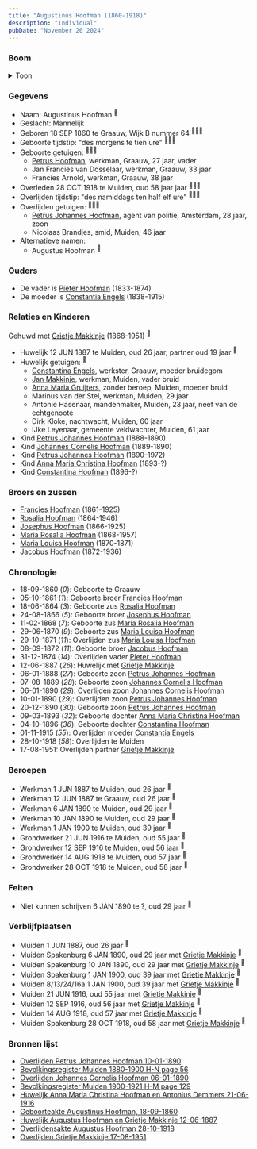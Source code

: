 ```yaml
---
title: "Augustinus Hoofman (1860-1918)"
description: "Individual"
pubDate: "November 20 2024"
---
```


### Boom
<details><summary>Toon</summary>

![test](https://www.plantuml.com/plantuml/svg/bPLHRzem4CVV_IbExSEUa9oaX80GRM3GhLfRjBLzcQRA41TS7BkodI5KzRll04CwO2DzIspV-PV__UzoOHqphiWbiJEXNfXXEOpOU3Onkb1PJqjjm1ccB6vnvSXKP1p6membNp_p_CKj8EVvY1kxNhAE6wxTueMJTrd7abaBhmG0kjfatDnDnNYckBNjTiw4wdGW8c-4V8BXwYfBrX4dGy4n8NpH-YbdwWIOXQ-KqY02EEr7W_gWYrbVdmINsHkqMoCsMZoEj7EIjphGXElqEmH95642vRWIrl9tf-siaFAHgUnnRBIr8ur061O5yBdVmxZ66LmQneevedcUdbOecdA2GLzDkBGbqXaY3Rhzg1_z1mbX4kZotoYIEauImCtj0mJDeBu7qcxDUPO9DS5ZOHskxcymTqnNE0F4eNKubM8oTGikfPuZqXlnojLg_WJntEM2ZyI5vHPjaCrrQJ4fh1Egi7kre0tO5l5uJO84VlI7AzRDDnsL8KpWjdUtr261wm9TffPUyMIN1YtopE6QpT1kpxpaIgeK98mX7IvD4czp7ozB0zBxI-If1_207bZn7AXB4Fgw98soBj5-NJPUvywWlbTwoXHUj6_wUXNJnt2LhkxymFTG7zEafRuUQalJqqPnAGvWnLMml6H9qgoC5V-RwfXKj99K8VMDNjvmN2kakl-6jM-4aERBQPUnl0HBbM9eHOFpeJSrOjaoR5-ni8epDzEh6LM6EuVp0wFg445GXU1itNP9C_uWWHyBcxaI4T-FvO9lXPetzivx_FSxtTqFTzu3ulkZzXD_GWZwQvl8EtHdmyy-kXyH4b-XtOs0a0kkClnR_W40)
</details>

### Gegevens
- Naam: Augustinus Hoofman <sup><a href="../s00011/" style="text-decoration:none" title="Geboorteakte Augustinus Hoofman, 18-09-1860">:link:</a></sup>
- Geslacht: Mannelijk
- Geboren 18 SEP 1860 te Graauw, Wijk B nummer 64 <sup><a href="../s00011/" style="text-decoration:none" title="Geboorteakte Augustinus Hoofman, 18-09-1860">:link:</a><a href="../s00013/" style="text-decoration:none" title="Bevolkingsregister Muiden 1880-1900 H-N page 56">:link:</a><a href="../s00012/" style="text-decoration:none" title="Bevolkingsregister Muiden 1900-1921 H-M page 129">:link:</a></sup>
- Geboorte tijdstip: "des morgens te tien ure" <sup><a href="../s00011/" style="text-decoration:none" title="Geboorteakte Augustinus Hoofman, 18-09-1860">:link:</a><a href="../s00013/" style="text-decoration:none" title="Bevolkingsregister Muiden 1880-1900 H-N page 56">:link:</a><a href="../s00012/" style="text-decoration:none" title="Bevolkingsregister Muiden 1900-1921 H-M page 129">:link:</a></sup>
- Geboorte getuigen: <sup><a href="../s00011/" style="text-decoration:none" title="Geboorteakte Augustinus Hoofman, 18-09-1860">:link:</a><a href="../s00013/" style="text-decoration:none" title="Bevolkingsregister Muiden 1880-1900 H-N page 56">:link:</a><a href="../s00012/" style="text-decoration:none" title="Bevolkingsregister Muiden 1900-1921 H-M page 129">:link:</a></sup>
  - [Petrus Hoofman](../i00013/), werkman, Graauw, 27 jaar, vader
  - Jan Francies van Dosselaar, werkman, Graauw, 33 jaar
  - Francies Arnold, werkman, Graauw, 38 jaar
- Overleden 28 OCT 1918 te Muiden, oud 58 jaar jaar <sup><a href="../s00008/" style="text-decoration:none" title="Overlijdensakte Augustus Hoofman 28-10-1918">:link:</a><a href="../s00206/" style="text-decoration:none" title="De Gooi- en Eemlander 06-11-1918">:link:</a><a href="../s00012/" style="text-decoration:none" title="Bevolkingsregister Muiden 1900-1921 H-M page 129">:link:</a></sup>
- Overlijden tijdstip: "des namiddags ten half elf ure" <sup><a href="../s00008/" style="text-decoration:none" title="Overlijdensakte Augustus Hoofman 28-10-1918">:link:</a><a href="../s00206/" style="text-decoration:none" title="De Gooi- en Eemlander 06-11-1918">:link:</a><a href="../s00012/" style="text-decoration:none" title="Bevolkingsregister Muiden 1900-1921 H-M page 129">:link:</a></sup>
- Overlijden getuigen: <sup><a href="../s00008/" style="text-decoration:none" title="Overlijdensakte Augustus Hoofman 28-10-1918">:link:</a><a href="../s00206/" style="text-decoration:none" title="De Gooi- en Eemlander 06-11-1918">:link:</a><a href="../s00012/" style="text-decoration:none" title="Bevolkingsregister Muiden 1900-1921 H-M page 129">:link:</a></sup>
  - [Petrus Johannes Hoofman](../i00005/), agent van politie, Amsterdam, 28 jaar, zoon
  - Nicolaas Brandjes, smid, Muiden, 46 jaar
- Alternatieve namen:
  - Augustus Hoofman <sup><a href="../s00002/" style="text-decoration:none" title="Huwelijk Petrus Johannes Hoofman en Wilhelmina Johanna Voorbraak, 14-08-1918">:link:</a></sup>

### Ouders
- De vader is [Pieter Hoofman](../i00013/) (1833-1874)
- De moeder is [Constantia Engels](../i00014/) (1838-1915)

### Relaties en Kinderen

Gehuwd met [Grietje Makkinje](../i00008/) (1868-1951) <sup><a href="../s00006/" style="text-decoration:none" title="Huwelijk Augustus Hoofman en Grietje Makkinje 12-06-1887">:link:</a></sup>
- Huwelijk 12 JUN 1887 te Muiden, oud 26 jaar, partner oud 19 jaar <sup><a href="../s00006/" style="text-decoration:none" title="Huwelijk Augustus Hoofman en Grietje Makkinje 12-06-1887">:link:</a></sup>
- Huwelijk getuigen:  <sup><a href="../s00006/" style="text-decoration:none" title="Huwelijk Augustus Hoofman en Grietje Makkinje 12-06-1887">:link:</a></sup>
  - [Constantina Engels](../i00014/), werkster, Graauw, moeder bruidegom
  - [Jan Makkinje](../i00183/), werkman, Muiden, vader bruid
  - [Anna Maria Gruijters](../i00184/), zonder beroep, Muiden, moeder bruid
  - Marinus van der Stel, werkman, Muiden, 29 jaar
  - Antonie Hasenaar, mandenmaker, Muiden, 23 jaar, neef van de echtgenoote
  - Dirk Kloke, nachtwacht, Muiden, 60 jaar
  - IJke Leyenaar, gemeente veldwachter, Muiden, 61 jaar
- Kind [Petrus Johannes Hoofman](../i00015/) (1888-1890)
- Kind [Johannes Cornelis Hoofman](../i00016/) (1889-1890)
- Kind [Petrus Johannes Hoofman](../i00005/) (1890-1972)
- Kind [Anna Maria Christina Hoofman](../i00012/) (1893-?)
- Kind [Constantina Hoofman](../i00011/) (1896-?)

### Broers en zussen
- [Francies Hoofman](../i00023/) (1861-1925)
- [Rosalia Hoofman](../i00024/) (1864-1946)
- [Josephus Hoofman](../i00025/) (1866-1925)
- [Maria Rosalia Hoofman](../i00026/) (1868-1957)
- [Maria Louisa Hoofman](../i00027/) (1870-1871)
- [Jacobus Hoofman](../i00072/) (1872-1936)

### Chronologie
- 18-09-1860 (<i>0</i>): Geboorte te Graauw
- 05-10-1861 (<i>1</i>): Geboorte broer [Francies Hoofman](../i00023/)
- 18-06-1864 (<i>3</i>): Geboorte zus [Rosalia Hoofman](../i00024/)
- 24-08-1866 (<i>5</i>): Geboorte broer [Josephus Hoofman](../i00025/)
- 11-02-1868 (<i>7</i>): Geboorte zus [Maria Rosalia Hoofman](../i00026/)
- 29-06-1870 (<i>9</i>): Geboorte zus [Maria Louisa Hoofman](../i00027/)
- 29-10-1871 (<i>11</i>): Overlijden zus [Maria Louisa Hoofman](../i00027/)
- 08-09-1872 (<i>11</i>): Geboorte broer [Jacobus Hoofman](../i00072/)
- 31-12-1874 (<i>14</i>): Overlijden vader [Pieter Hoofman](../i00013/)
- 12-06-1887 (<i>26</i>): Huwelijk met [Grietje Makkinje](../i00008/)
- 06-01-1888 (<i>27</i>): Geboorte zoon [Petrus Johannes Hoofman](../i00015/)
- 07-08-1889 (<i>28</i>): Geboorte zoon [Johannes Cornelis Hoofman](../i00016/)
- 06-01-1890 (<i>29</i>): Overlijden zoon [Johannes Cornelis Hoofman](../i00016/)
- 10-01-1890 (<i>29</i>): Overlijden zoon [Petrus Johannes Hoofman](../i00015/)
- 20-12-1890 (<i>30</i>): Geboorte zoon [Petrus Johannes Hoofman](../i00005/)
- 09-03-1893 (<i>32</i>): Geboorte dochter [Anna Maria Christina Hoofman](../i00012/)
- 04-10-1896 (<i>36</i>): Geboorte dochter [Constantina Hoofman](../i00011/)
- 01-11-1915 (<i>55</i>): Overlijden moeder [Constantia Engels](../i00014/)
- 28-10-1918 (<i>58</i>): Overlijden te Muiden
- 17-08-1951: Overlijden partner [Grietje Makkinje](../i00008/)

### Beroepen
- Werkman 1 JUN 1887 te Muiden, oud 26 jaar <sup><a href="../s00013/" style="text-decoration:none" title="Bevolkingsregister Muiden 1880-1900 H-N page 56">:link:</a></sup>
- Werkman 12 JUN 1887 te Graauw, oud 26 jaar <sup><a href="../s00006/" style="text-decoration:none" title="Huwelijk Augustus Hoofman en Grietje Makkinje 12-06-1887">:link:</a></sup>
- Werkman 6 JAN 1890 te Muiden, oud 29 jaar <sup><a href="../s00009/" style="text-decoration:none" title="Overlijden Johannes Cornelis Hoofman 06-01-1890 ">:link:</a></sup>
- Werkman 10 JAN 1890 te Muiden, oud 29 jaar <sup><a href="../s00005/" style="text-decoration:none" title="Overlijden Petrus Johannes Hoofman 10-01-1890">:link:</a></sup>
- Werkman 1 JAN 1900 te Muiden, oud 39 jaar <sup><a href="../s00012/" style="text-decoration:none" title="Bevolkingsregister Muiden 1900-1921 H-M page 129">:link:</a></sup>
- Grondwerker 21 JUN 1916 te Muiden, oud 55 jaar <sup><a href="../s00021/" style="text-decoration:none" title="Huwelijk Anna Maria Christina Hoofman en Antonius Demmers 21-06-1916">:link:</a></sup>
- Grondwerker 12 SEP 1916 te Muiden, oud 56 jaar <sup><a href="../s00023/" style="text-decoration:none" title="Huwelijk Constantina Hoofman en Adrianus van Rooijen 12-09-1916">:link:</a></sup>
- Grondwerker 14 AUG 1918 te Muiden, oud 57 jaar <sup><a href="../s00002/" style="text-decoration:none" title="Huwelijk Petrus Johannes Hoofman en Wilhelmina Johanna Voorbraak, 14-08-1918">:link:</a></sup>
- Grondwerker 28 OCT 1918 te Muiden, oud 58 jaar <sup><a href="../s00008/" style="text-decoration:none" title="Overlijdensakte Augustus Hoofman 28-10-1918">:link:</a></sup>

### Feiten
- Niet kunnen schrijven 6 JAN 1890 te ?, oud 29 jaar <sup><a href="../s00009/" style="text-decoration:none" title="Overlijden Johannes Cornelis Hoofman 06-01-1890 ">:link:</a></sup>

### Verblijfplaatsen
- Muiden  1 JUN 1887, oud 26 jaar  <sup><a href="../s00013/" style="text-decoration:none" title="Bevolkingsregister Muiden 1880-1900 H-N page 56">:link:</a></sup>
- Muiden Spakenburg 6 JAN 1890, oud 29 jaar met [Grietje Makkinje](../i00008/) <sup><a href="../s00009/" style="text-decoration:none" title="Overlijden Johannes Cornelis Hoofman 06-01-1890 ">:link:</a></sup>
- Muiden Spakenburg 10 JAN 1890, oud 29 jaar met [Grietje Makkinje](../i00008/) <sup><a href="../s00005/" style="text-decoration:none" title="Overlijden Petrus Johannes Hoofman 10-01-1890">:link:</a></sup>
- Muiden Spakenburg 1 JAN 1900, oud 39 jaar met [Grietje Makkinje](../i00008/) <sup><a href="../s00012/" style="text-decoration:none" title="Bevolkingsregister Muiden 1900-1921 H-M page 129">:link:</a></sup>
- Muiden 8/13/24/16a 1 JAN 1900, oud 39 jaar met [Grietje Makkinje](../i00008/) <sup><a href="../s00012/" style="text-decoration:none" title="Bevolkingsregister Muiden 1900-1921 H-M page 129">:link:</a></sup>
- Muiden  21 JUN 1916, oud 55 jaar met [Grietje Makkinje](../i00008/) <sup><a href="../s00021/" style="text-decoration:none" title="Huwelijk Anna Maria Christina Hoofman en Antonius Demmers 21-06-1916">:link:</a></sup>
- Muiden  12 SEP 1916, oud 56 jaar met [Grietje Makkinje](../i00008/) <sup><a href="../s00023/" style="text-decoration:none" title="Huwelijk Constantina Hoofman en Adrianus van Rooijen 12-09-1916">:link:</a></sup>
- Muiden  14 AUG 1918, oud 57 jaar met [Grietje Makkinje](../i00008/) <sup><a href="../s00002/" style="text-decoration:none" title="Huwelijk Petrus Johannes Hoofman en Wilhelmina Johanna Voorbraak, 14-08-1918">:link:</a></sup>
- Muiden Spakenburg 28 OCT 1918, oud 58 jaar met [Grietje Makkinje](../i00008/) <sup><a href="../s00008/" style="text-decoration:none" title="Overlijdensakte Augustus Hoofman 28-10-1918">:link:</a></sup>

### Bronnen lijst
- [Overlijden Petrus Johannes Hoofman 10-01-1890](../s00005/)
- [Bevolkingsregister Muiden 1880-1900 H-N page 56](../s00013/)
- [Overlijden Johannes Cornelis Hoofman 06-01-1890 ](../s00009/)
- [Bevolkingsregister Muiden 1900-1921 H-M page 129](../s00012/)
- [Huwelijk Anna Maria Christina Hoofman en Antonius Demmers 21-06-1916](../s00021/)
- [Geboorteakte Augustinus Hoofman, 18-09-1860](../s00011/)
- [Huwelijk Augustus Hoofman en Grietje Makkinje 12-06-1887](../s00006/)
- [Overlijdensakte Augustus Hoofman 28-10-1918](../s00008/)
- [Overlijden Grietje Makkinje 17-08-1951](../s00014/)